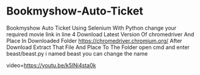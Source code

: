 # Bookmyshow-Auto-Ticket
Bookmyshow Auto Ticket Using Selenium With Python
change your required movie link in line 4
Download Latest Version Of chromedriver And Place In Downloaded Folder  https://chromedriver.chromium.org/ After Download Extract That File And Place To The Folder open cmd and enter beast/beast.py i named beast you can change the name 

video=https://youtu.be/k5lNi4sta0k
